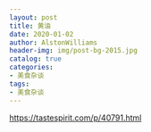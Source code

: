 ```yaml
---
layout: post
title: 黄油
date: 2020-01-02
author: AlstonWilliams
header-img: img/post-bg-2015.jpg
catalog: true
categories:
- 美食杂谈
tags:
- 美食杂谈
---
```


https://tastespirit.com/p/40791.html
